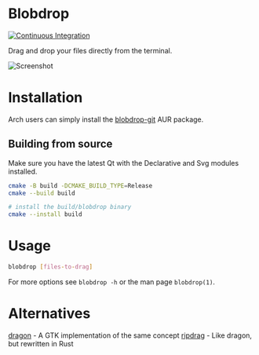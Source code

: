 # Blobdrop

[![Continuous Integration](https://github.com/vimpostor/blobdrop/actions/workflows/ci.yml/badge.svg)](https://github.com/vimpostor/blobdrop/actions/workflows/ci.yml)

Drag and drop your files directly from the terminal.

![Screenshot](https://user-images.githubusercontent.com/21310755/190696396-51a2d827-53fc-4988-88f1-2770a23750f4.png)
# Installation

Arch users can simply install the [blobdrop-git](https://aur.archlinux.org/packages/blobdrop-git) AUR package.

## Building from source

Make sure you have the latest Qt with the Declarative and Svg modules installed.

```bash
cmake -B build -DCMAKE_BUILD_TYPE=Release
cmake --build build

# install the build/blobdrop binary
cmake --install build
```

# Usage

```bash
blobdrop [files-to-drag]
```

For more options see `blobdrop -h` or the man page `blobdrop(1)`.

# Alternatives

[dragon](https://github.com/mwh/dragon) - A GTK implementation of the same concept
[ripdrag](https://github.com/nik012003/ripdrag) - Like dragon, but rewritten in Rust

